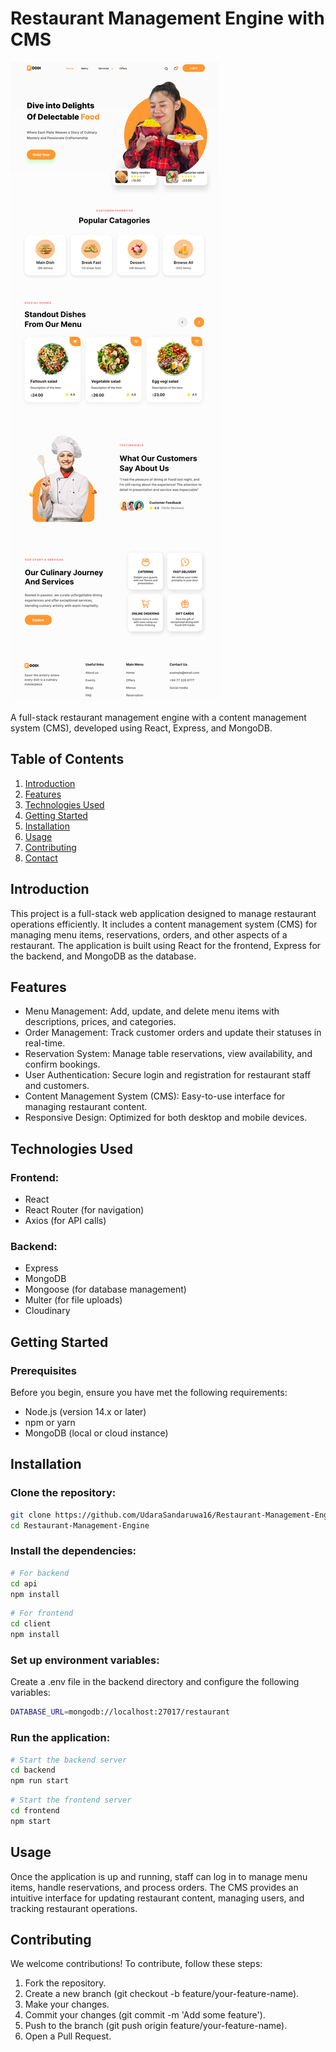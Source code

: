 # Restaurant Management Engine with CMS

![RME Landing](./RME-CMS-Client/public/RME%20landing.png)

A full-stack restaurant management engine with a content management system (CMS), developed using React, Express, and MongoDB.
## Table of Contents

1. [Introduction](#introduction)<br>
2. [Features](#Features)<br>
3. [Technologies Used](#TechnologiesUsed)<br>
4. [Getting Started](#GettingStarted)<br>
5. [Installation](#Installation)<br>
6. [Usage](#Usage)<br>
7. [Contributing](#Contributing)<br>
8. [Contact](#Contact)<br>

## <a name="introduction"> Introduction</a>

This project is a full-stack web application designed to manage restaurant operations efficiently. It includes a content management system (CMS) for managing menu items, reservations, orders, and other aspects of a restaurant. The application is built using React for the frontend, Express for the backend, and MongoDB as the database.

## <a name="Features"> Features</a>

- Menu Management: Add, update, and delete menu items with descriptions, prices, and categories.
- Order Management: Track customer orders and update their statuses in real-time.
- Reservation System: Manage table reservations, view availability, and confirm bookings.
- User Authentication: Secure login and registration for restaurant staff and customers.
- Content Management System (CMS): Easy-to-use interface for managing restaurant content.
- Responsive Design: Optimized for both desktop and mobile devices.

## <a name="TechnologiesUsed">Technologies Used</a>

### Frontend:

- React
- React Router (for navigation)
- Axios (for API calls)

### Backend:

- Express
- MongoDB
- Mongoose (for database management)
- Multer (for file uploads)
- Cloudinary

## <a name="GettingStarted"> Getting Started</a>

### Prerequisites
Before you begin, ensure you have met the following requirements:

- Node.js (version 14.x or later)
- npm or yarn
- MongoDB (local or cloud instance)

## <a name="Installation"> Installation</a>
### Clone the repository:

```bash
git clone https://github.com/UdaraSandaruwa16/Restaurant-Management-Engine.git
cd Restaurant-Management-Engine
```

### Install the dependencies:
```bash
# For backend
cd api
npm install
```
```bash
# For frontend
cd client
npm install
```
### Set up environment variables:

Create a .env file in the backend directory and configure the following variables:

```bash
DATABASE_URL=mongodb://localhost:27017/restaurant
```

### Run the application:

```bash
# Start the backend server
cd backend
npm run start
```
```bash
# Start the frontend server
cd frontend
npm start
```
## <a name="Usage"> Usage</a>
Once the application is up and running, staff can log in to manage menu items, handle reservations, and process orders. The CMS provides an intuitive interface for updating restaurant content, managing users, and tracking restaurant operations.

## <a name="Contributing"> Contributing</a>
We welcome contributions! To contribute, follow these steps:

1. Fork the repository.<br>
2. Create a new branch (git checkout -b feature/your-feature-name).<br>
3. Make your changes.<br>
4. Commit your changes (git commit -m 'Add some feature').<br>
5. Push to the branch (git push origin feature/your-feature-name).<br>
6. Open a Pull Request.<br>



